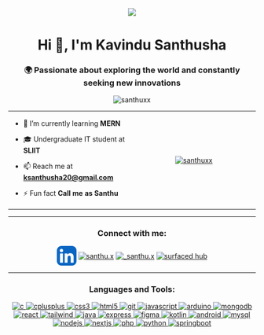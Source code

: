 <div align = "center">
<img src="https://i.giphy.com/media/KzJkzjggfGN5Py6nkT/200.webp" width="100">
</div>

<h1 align="center">Hi 👋, I'm Kavindu Santhusha</h1>

<h3 align="center">🌍 Passionate about exploring the world and constantly seeking new innovations</h3>

<p align="center"> <img src="https://komarev.com/ghpvc/?username=santhuxx&label=Profile%20views&color=97CA00&style=flat" alt="santhuxx" /> </p>

<table align="center">
<tr border="none">
<td width="50%" align="left">
  
  - 🌱 I’m currently learning **MERN**

  - 🎓 Undergraduate IT student at **SLIIT**

  - 📫 Reach me at **ksanthusha20@gmail.com**

  - ⚡ Fun fact **Call me as Santhu**


</td>
<td width="50%" align="center">

   <a href="https://github.com/santhuxx">
    <img width=450 height=170 align="center" alt="santhuxx" src="https://github-readme-stats.vercel.app/api?username=santhuxx&theme=midnight-blue&show_icons=true&bg_color=0D1117&hide_border=true&count_private=true" />
  </a>
  
  </td>
</tr>
</table>

---

<h3 align="center">Connect with me:</h3>
<p align="center">
<a href="https://linkedin.com/in/kavindu-santhusha-495a64215" target="blank"><img align="center" src="https://github.com/tandpfun/skill-icons/blob/main/icons/LinkedIn.svg" alt="kavindu-santhusha-495a64215" height="40" width="40" /></a>
<a href="https://fb.com/santhu.x" target="blank"><img align="center" src="https://raw.githubusercontent.com/rahuldkjain/github-profile-readme-generator/master/src/images/icons/Social/facebook.svg" alt="santhu.x" height="40" width="40" /></a>
<a href="https://instagram.com/_santhu.x" target="blank"><img align="center" src="https://www.edigitalagency.com.au/wp-content/uploads/new-Instagram-icon-png-full-colour.png" alt="_santhu.x" height="40" width="40" /></a>
<a href="https://www.youtube.com/@SurfacedHub" target="blank"><img align="center" src="https://static-00.iconduck.com/assets.00/youtube-icon-2048x2048-gedp2icy.png" alt="surfaced hub" height="40" width="40" /></a>
</p>

---

<h3 align="center">Languages and Tools:</h3>
<p align="center"> 
  <a href="https://www.cprogramming.com/" target="_blank" rel="noreferrer"> <img src="https://github.com/santhuxx/skill-icons/blob/main/icons/C.svg" alt="c" width="40" height="40"/> </a> 
  <a href="https://www.w3schools.com/cpp/" target="_blank" rel="noreferrer"> <img src="https://github.com/santhuxx/skill-icons/blob/main/icons/CPP.svg" alt="cplusplus" width="40" height="40"/> </a> 
  <a href="https://www.w3schools.com/css/" target="_blank" rel="noreferrer"> <img src="https://github.com/santhuxx/skill-icons/blob/main/icons/CSS.svg" alt="css3" width="40" height="40"/> </a> 
  <a href="https://www.w3.org/html/" target="_blank" rel="noreferrer"> <img src="https://github.com/santhuxx/skill-icons/blob/main/icons/HTML.svg" alt="html5" width="40" height="40"/> </a> 
  <a href="https://git-scm.com/" target="_blank" rel="noreferrer"> <img src="https://github.com/santhuxx/skill-icons/blob/main/icons/Git.svg" alt="git" width="40" height="40"/> </a> 
  <a href="https://developer.mozilla.org/en-US/docs/Web/JavaScript" target="_blank" rel="noreferrer"> <img src="https://github.com/santhuxx/skill-icons/blob/main/icons/JavaScript.svg" alt="javascript" width="40" height="40"/> </a> 
  <a href="https://www.arduino.cc/" target="_blank" rel="noreferrer"> <img src="https://github.com/santhuxx/skill-icons/blob/main/icons/Arduino.svg" alt="arduino" width="40" height="40"/> </a> 
  <a href="https://www.mongodb.com/" target="_blank" rel="noreferrer"> <img src="https://github.com/santhuxx/skill-icons/blob/main/icons/MongoDB.svg" alt="mongodb" width="40" height="40"/> </a> 
    <a href="https://reactjs.org/" target="_blank" rel="noreferrer"> <img src="https://github.com/santhuxx/skill-icons/blob/main/icons/React-Dark.svg" alt="react" width="40" height="40"/> </a> 
  <a href="https://tailwindcss.com/" target="_blank" rel="noreferrer"> <img src="https://github.com/santhuxx/skill-icons/blob/main/icons/TailwindCSS-Dark.svg" alt="tailwind" width="40" height="40"/> </a> 
  <a href="https://www.java.com" target="_blank" rel="noreferrer"> <img src="https://github.com/santhuxx/skill-icons/blob/main/icons/Java-Dark.svg" alt="java" width="40" height="40"/> </a>
  <a href="https://expressjs.com" target="_blank" rel="noreferrer"> <img src="https://github.com/santhuxx/skill-icons/blob/main/icons/ExpressJS-Dark.svg" alt="express" width="40" height="40"/> </a> 
  <a href="https://www.figma.com/" target="_blank" rel="noreferrer"> <img src="https://github.com/santhuxx/skill-icons/blob/main/icons/Figma-Dark.svg" alt="figma" width="40" height="40"/> </a> 
  <a href="https://kotlinlang.org" target="_blank" rel="noreferrer"> <img src="https://github.com/santhuxx/skill-icons/blob/main/icons/Kotlin-Dark.svg" alt="kotlin" width="40" height="40"/> </a> 
  <a href="https://developer.android.com" target="_blank" rel="noreferrer"> <img src="https://github.com/santhuxx/skill-icons/blob/main/icons/AndroidStudio-Dark.svg" alt="android" width="40" height="40"/> </a> 
  <a href="https://www.mysql.com/" target="_blank" rel="noreferrer"> <img src="https://github.com/santhuxx/skill-icons/blob/main/icons/MySQL-Dark.svg" alt="mysql" width="40" height="40"/> </a> 
  <a href="https://nodejs.org" target="_blank" rel="noreferrer"> <img src="https://github.com/santhuxx/skill-icons/blob/main/icons/NodeJS-Dark.svg" alt="nodejs" width="40" height="40"/> </a> 
<a href="https://nextjs.org/" target="_blank" rel="noreferrer">
  <img src="https://github.com/santhuxx/skill-icons/blob/main/icons/NextJS-Dark.svg" alt="nextjs" width="40" height="40"/>
</a>
  <a href="https://www.php.net" target="_blank" rel="noreferrer"> <img src="https://github.com/santhuxx/skill-icons/blob/main/icons/PHP-Dark.svg" alt="php" width="40" height="40"/> </a> 
  <a href="https://www.python.org" target="_blank" rel="noreferrer"> <img src="https://github.com/santhuxx/skill-icons/blob/main/icons/Python-Dark.svg" alt="python" width="40" height="40"/> </a> 
  <a href="https://spring.io/projects/spring-boot" target="_blank" rel="noreferrer">
  <img src="https://github.com/santhuxx/skill-icons/blob/main/icons/Spring-Dark.svg" alt="springboot" width="40" height="40"/>
</a>

</p>


